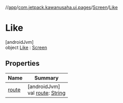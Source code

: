 //[app](../../../../index.md)/[com.jetpack.kawanusaha.ui.pages](../../index.md)/[Screen](../index.md)/[Like](index.md)

# Like

[androidJvm]\
object [Like](index.md) : [Screen](../index.md)

## Properties

| Name | Summary |
|---|---|
| [route](../route.md) | [androidJvm]<br>val [route](../route.md): [String](https://kotlinlang.org/api/latest/jvm/stdlib/kotlin/-string/index.html) |
